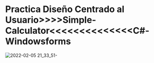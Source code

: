 # Practica Diseño Centrado al Usuario>>>>Simple-Calculator<<<<<<<<<<<<<<C#-Windowsforms
![2022-02-05 21_33_51-](https://user-images.githubusercontent.com/71537694/152664854-5185388d-7123-4083-af72-0b7d466b94ce.png)
